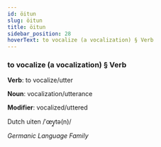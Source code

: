 ```yaml
---
id: öitun
slug: öitun
title: öitun
sidebar_position: 28
hoverText: to vocalize (a vocalization) § Verb
---
```


### to vocalize (a vocalization) § Verb

**Verb**: to vocalize/utter

**Noun**: vocalization/utterance

**Modifier**: vocalized/uttered

Dutch uiten /ˈœy̯tə(n)/

*Germanic Language Family*